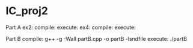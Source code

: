 # IC_proj2

Part A
    ex2:
        compile:
        execute:
    ex4:
        compile:
        execute:


Part B
    compile: g++ -g -Wall partB.cpp -o partB -lsndfile
    execute: ./partB